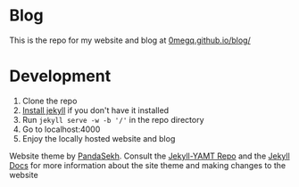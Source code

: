 # Blog
This is the repo for my website and blog at [0megq.github.io/blog/](https://0megq.github.io/blog/)

# Development
1. Clone the repo
2. [Install jekyll](https://jekyllrb.com/docs/installation/) if you don't have it installed
3. Run `jekyll serve -w -b '/'` in the repo directory
4. Go to localhost:4000
5. Enjoy the locally hosted website and blog

Website theme by [PandaSekh](https://github.com/PandaSekh). Consult the [Jekyll-YAMT Repo](https://github.com/PandaSekh/Jekyll-YAMT) and the [Jekyll Docs](https://jekyllrb.com/docs/) for more information about the site theme and making changes to the website
